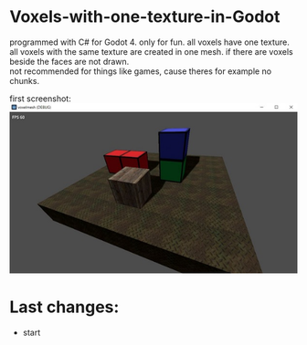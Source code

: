 # Voxels-with-one-texture-in-Godot
programmed with C# for Godot 4. only for fun. all voxels have one texture. all voxels with the same texture are created in one mesh. if there are voxels beside the faces are not drawn.   
not recommended for things like games, cause theres for example no chunks.  

first screenshot:    
![Pic1](screenshot1.JPG)
     
  
# Last changes:    
- start    
